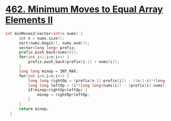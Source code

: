# [462. Minimum Moves to Equal Array Elements II](https://leetcode.com/problems/minimum-moves-to-equal-array-elements-ii/)

```c++
int minMoves2(vector<int>& nums) {
      int n = nums.size();
      sort(nums.begin(), nums.end());
      vector<long long> prefix;
      prefix.push_back(nums[0]);
      for(int i=1;i<n;i++) {
          prefix.push_back(prefix[i-1] + nums[i]);
      }
      long long minop = INT_MAX;
      for(int i=0;i<n;i++) {
          long long rightOp = (prefix[n-1]-prefix[i]) - ((n-1-i)*(long long)nums[i]);
          long long leftOp = (i*(long long)nums[i]) - (prefix[i]-nums[i]);
          if(minop>rightOp+leftOp) {
              minop = rightOp+leftOp;
          }
      }
      return minop;
  }
  ```